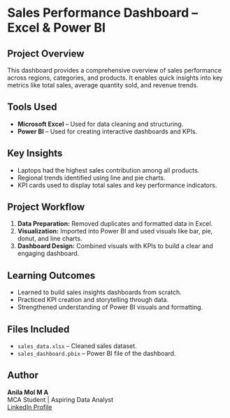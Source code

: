 # Sales Performance Dashboard – Excel & Power BI

## Project Overview
This dashboard provides a comprehensive overview of sales performance across regions, categories, and products. It enables quick insights into key metrics like total sales, average quantity sold, and revenue trends.

## Tools Used
- **Microsoft Excel** – Used for data cleaning and structuring.
- **Power BI** – Used for creating interactive dashboards and KPIs.

## Key Insights
- Laptops had the highest sales contribution among all products.
- Regional trends identified using line and pie charts.
- KPI cards used to display total sales and key performance indicators.

## Project Workflow
1. **Data Preparation:** Removed duplicates and formatted data in Excel.  
2. **Visualization:** Imported into Power BI and used visuals like bar, pie, donut, and line charts.  
3. **Dashboard Design:** Combined visuals with KPIs to build a clear and engaging dashboard.

## Learning Outcomes
- Learned to build sales insights dashboards from scratch.  
- Practiced KPI creation and storytelling through data.  
- Strengthened understanding of Power BI visuals and formatting.

## Files Included
- `sales_data.xlsx` – Cleaned sales dataset.  
- `sales_dashboard.pbix` – Power BI file of the dashboard.

## Author
**Anila Mol M A**  
MCA Student | Aspiring Data Analyst  
[LinkedIn Profile](www.linkedin.com/in/anilamolma)
